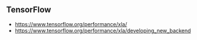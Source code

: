 ## TensorFlow

 * https://www.tensorflow.org/performance/xla/
 * https://www.tensorflow.org/performance/xla/developing_new_backend
